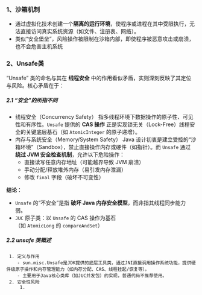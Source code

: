 ### 1、沙箱机制
- 通过虚拟化技术创建一个‌**隔离的运行环境**‌，使程序或进程在其中受限执行，无法直接访问真实系统资源（如文件、注册表、网络）。
- 类似“安全堡垒”，风险操作被限制在沙箱内部，即使程序被恶意攻击或崩溃，也不会危害主机系统
### 2、Unsafe类

“Unsafe” 类的命名与其在 ‌**线程安全**‌ 中的作用看似矛盾，实则深刻反映了其定位与风险。核心矛盾在于：
##### 2.1 “安全”的所指不同
- 线程安全（Concurrency Safety）
    指多线程环境下数据操作的原子性、可见性和有序性。`Unsafe` 提供的 ‌**CAS 操作**‌ 正是实现锁无关（Lock-Free）线程安全的关键底层基石（如 `AtomicInteger` 的原子递增）。
 -  ‌内存与系统安全（Memory/System Safety）
    Java 设计初衷是建立受控的“沙箱环境”（Sandbox），禁止直接操作内存或硬件（如指针）。而 `Unsafe` 通过 ‌**绕过 JVM 安全检查机制**‌，允许以下危险操作：
    - 直接读写任意内存地址（可能越界导致 JVM 崩溃）
    - 手动分配/释放堆外内存（易引发内存泄漏）
    - 修改 `final` 字段（破坏不可变性）

 ‌**结论**‌：
 - `Unsafe` 的“不安全”是指 ‌**破坏 Java 内存安全模型**‌，而非指其线程同步能力弱。
 - `JUC` 原子类：以 `Unsafe` 的 CAS 操作为基石（如 `AtomicLong` 的 `compareAndSet`）
##### 2.2 unsafe 类概述
	 1. 定义与作用
		- sun.misc.Unsafe是JDK提供的底层工具类，通过JNI直接调用操作系统功能，提供硬件级原子操作和内存管理能力（如内存分配、CAS、线程挂起/恢复等）。
		- 主要用于Java核心类库（如JUC并发包）的实现，普通代码不推荐使用。
	 2. 安全性风险
		 1. 